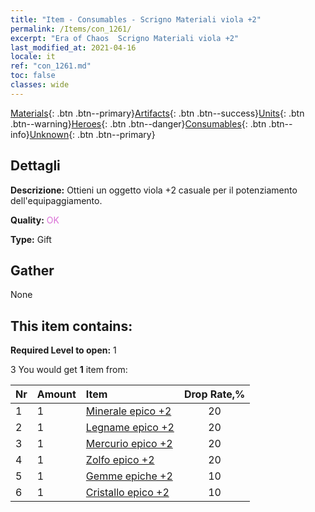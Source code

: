 ```yaml
---
title: "Item - Consumables - Scrigno Materiali viola +2"
permalink: /Items/con_1261/
excerpt: "Era of Chaos  Scrigno Materiali viola +2"
last_modified_at: 2021-04-16
locale: it
ref: "con_1261.md"
toc: false
classes: wide
---
```

 [Materials](/it/Items/){: .btn .btn--primary}[Artifacts](/it/Items/Artifacts/){: .btn .btn--success}[Units](/it/Items/Units/){: .btn .btn--warning}[Heroes](/it/Items/Heroes/){: .btn .btn--danger}[Consumables](/it/Items/Consumables/){: .btn .btn--info}[Unknown](/it/Items/Unknown/){: .btn .btn--primary}

## Dettagli
 **Descrizione:** Ottieni un oggetto viola +2 casuale per il potenziamento dell'equipaggiamento.

 **Quality:** <span style="color: #DA70D6">OK</span>

 **Type:** Gift

## Gather

  None

## This item contains:

 **Required Level to open:** 1

 3 You would get **1** item  from:

  | Nr | Amount |     Item    | Drop Rate,% |
  |:---|:-------|:------------|:---------:|
  | 1 | 1 | [Minerale epico +2](/it/Items/mat_47/) | 20 | 
  | 2 | 1 | [Legname epico +2](/it/Items/mat_48/) | 20 | 
  | 3 | 1 | [Mercurio epico +2](/it/Items/mat_49/) | 20 | 
  | 4 | 1 | [Zolfo epico +2](/it/Items/mat_50/) | 20 | 
  | 5 | 1 | [Gemme epiche +2](/it/Items/mat_51/) | 10 | 
  | 6 | 1 | [Cristallo epico +2](/it/Items/mat_52/) | 10 | 
